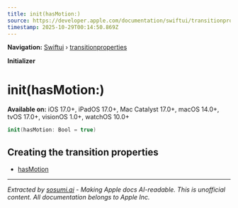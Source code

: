 ```yaml
---
title: init(hasMotion:)
source: https://developer.apple.com/documentation/swiftui/transitionproperties/init(hasmotion:)
timestamp: 2025-10-29T00:14:50.869Z
---
```


**Navigation:** [Swiftui](/documentation/swiftui) › [transitionproperties](/documentation/swiftui/transitionproperties)

**Initializer**

# init(hasMotion:)

**Available on:** iOS 17.0+, iPadOS 17.0+, Mac Catalyst 17.0+, macOS 14.0+, tvOS 17.0+, visionOS 1.0+, watchOS 10.0+

```swift
init(hasMotion: Bool = true)
```

## Creating the transition properties

- [hasMotion](/documentation/swiftui/transitionproperties/hasmotion)

---

*Extracted by [sosumi.ai](https://sosumi.ai) - Making Apple docs AI-readable.*
*This is unofficial content. All documentation belongs to Apple Inc.*
